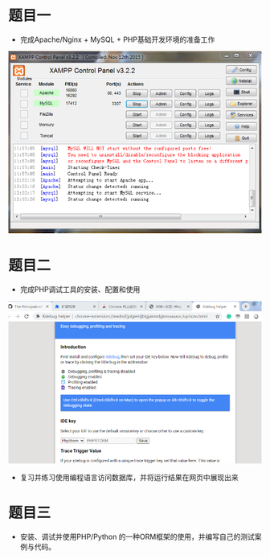 # 题目一

* 完成Apache/Nginx + MySQL + PHP基础开发环境的准备工作

![image](https://github.com/Willhelmina/The-Principals-of-Database/blob/master/Lesson%2009/XAMPP.PNG)

# 题目二

* 完成PHP调试工具的安装、配置和使用

![image](https://github.com/Willhelmina/The-Principals-of-Database/blob/master/Lesson%2009/XDebug.PNG)

* 复习并练习使用编程语言访问数据库，并将运行结果在网页中展现出来

# 题目三

* 安装、调试并使用PHP/Python 的一种ORM框架的使用，并编写自己的测试案例与代码。
